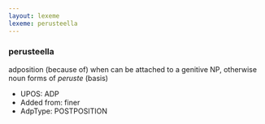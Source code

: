 ```yaml
---
layout: lexeme
lexeme: perusteella
---
```


###  perusteella

adposition (because of) when can be attached to a genitive NP, otherwise noun forms of *peruste* (basis)
* UPOS:  ADP
* Added from:  finer
* AdpType:  POSTPOSITION

